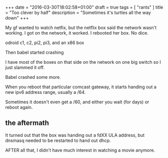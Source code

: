 +++
date = "2016-03-30T18:02:58+01:00"
draft = true
tags = [ "rants" ]
title = "Too clever by half"
description = "Sometimes it's turtles all the way down"
+++

My gf wanted to watch netfix, but the netflix box said the network
wasn't working. I got on the network, it worked. I rebooted her box. No dice.

odroid c1, c2, pi2, pi3, and an x86 box

Then babel started crashing

I have most of the boxes on that side on the network on one big switch
so I just slammed it off.

Babel crashed some more.

When you reboot that particular comcast gateway, it starts handing out
a new ipv6 address range, usually a /64.

Sometimes it doesn't even get a /60, and either you wait (for days) or reboot again.

## the aftermath

It turned out that the box was handing out a fdXX ULA address, but dnsmasq needed to be restarted to hand out dhcp.

AFTER all that, I didn't have much interest in watching a movie anymore.
